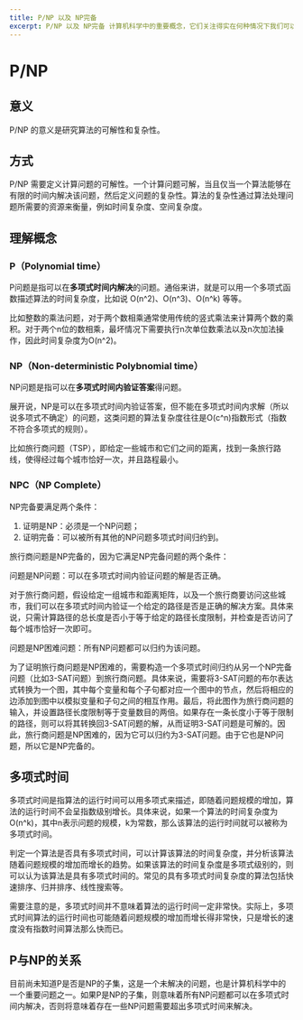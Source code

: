 ```yaml
---
title: P/NP 以及 NP完备
excerpt: P/NP 以及 NP完备 计算机科学中的重要概念，它们关注得实在何种情况下我们可以有效地解决一个问题。
---
```


# P/NP

## 意义

P/NP 的意义是研究算法的可解性和复杂性。

## 方式

P/NP 需要定义计算问题的可解性。一个计算问题可解，当且仅当一个算法能够在有限的时间内解决该问题，然后定义问题的复杂性。算法的复杂性通过算法处理问题所需要的资源来衡量，例如时间复杂度、空间复杂度。

## 理解概念

### P（Polynomial time）

P问题是指可以在**多项式时间内解决**的问题。通俗来讲，就是可以用一个多项式函数描述算法的时间复杂度，比如说 O(n^2)、O(n^3)、O(n^k) 等等。

比如整数的乘法问题，对于两个数相乘通常使用传统的竖式乘法来计算两个数的乘积。对于两个n位的数相乘，最坏情况下需要执行n次单位数乘法以及n次加法操作，因此时间复杂度为O(n^2)。

### NP（Non-deterministic Polybnomial time）

NP问题是指可以在**多项式时间内验证答案**得问题。

展开说，NP是可以在多项式时间内验证答案，但不能在多项式时间内求解（所以说多项式不确定）的问题，这类问题的算法复杂度往往是O(c^n)指数形式（指数不符合多项式的规则）。

比如旅行商问题（TSP），即给定一些城市和它们之间的距离，找到一条旅行路线，使得经过每个城市恰好一次，并且路程最小。

### NPC（NP Complete）

NP完备要满足两个条件：

1. 证明是NP：必须是一个NP问题；
2. 证明完备：可以被所有其他的NP问题多项式时间归约到。

旅行商问题是NP完备的，因为它满足NP完备问题的两个条件：

问题是NP问题：可以在多项式时间内验证问题的解是否正确。

对于旅行商问题，假设给定一组城市和距离矩阵，以及一个旅行商要访问这些城市，我们可以在多项式时间内验证一个给定的路径是否是正确的解决方案。具体来说，只需计算路径的总长度是否小于等于给定的路径长度限制，并检查是否访问了每个城市恰好一次即可。

问题是NP困难问题：所有NP问题都可以归约为该问题。

为了证明旅行商问题是NP困难的，需要构造一个多项式时间归约从另一个NP完备问题（比如3-SAT问题）到旅行商问题。具体来说，需要将3-SAT问题的布尔表达式转换为一个图，其中每个变量和每个子句都对应一个图中的节点，然后将相应的边添加到图中以模拟变量和子句之间的相互作用。最后，将此图作为旅行商问题的输入，并设置路径长度限制等于变量数目的两倍。如果存在一条长度小于等于限制的路径，则可以将其转换回3-SAT问题的解，从而证明3-SAT问题是可解的。因此，旅行商问题是NP困难的，因为它可以归约为3-SAT问题。由于它也是NP问题，所以它是NP完备的。

## 多项式时间

多项式时间是指算法的运行时间可以用多项式来描述，即随着问题规模的增加，算法的运行时间不会呈指数级别增长。具体来说，如果一个算法的时间复杂度为O(n^k)，其中n表示问题的规模，k为常数，那么该算法的运行时间就可以被称为多项式时间。

判定一个算法是否具有多项式时间，可以计算该算法的时间复杂度，并分析该算法随着问题规模的增加而增长的趋势。如果该算法的时间复杂度是多项式级别的，则可以认为该算法是具有多项式时间的。常见的具有多项式时间复杂度的算法包括快速排序、归并排序、线性搜索等。

需要注意的是，多项式时间并不意味着算法的运行时间一定非常快。实际上，多项式时间算法的运行时间也可能随着问题规模的增加而增长得非常快，只是增长的速度没有指数时间算法那么快而已。

## P与NP的关系

目前尚未知道P是否是NP的子集，这是一个未解决的问题，也是计算机科学中的一个重要问题之一。如果P是NP的子集，则意味着所有NP问题都可以在多项式时间内解决，否则将意味着存在一些NP问题需要超出多项式时间来解决。

